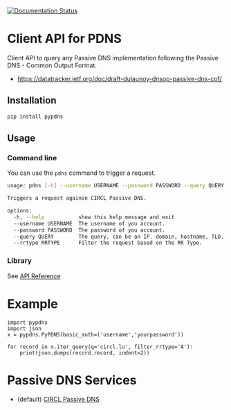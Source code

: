 [![Documentation Status](https://readthedocs.org/projects/pypdns/badge/?version=latest)](https://pypdns.readthedocs.io/en/latest/?badge=latest)

Client API for PDNS
===================

Client API to query any Passive DNS implementation following the Passive DNS - Common Output Format.

* https://datatracker.ietf.org/doc/draft-dulaunoy-dnsop-passive-dns-cof/

## Installation

```bash
pip install pypdns
```

## Usage

### Command line

You can use the `pdns` command to trigger a request.

```bash
usage: pdns [-h] --username USERNAME --password PASSWORD --query QUERY [--rrtype RRTYPE]

Triggers a request againse CIRCL Passive DNS.

options:
  -h, --help           show this help message and exit
  --username USERNAME  The username of you account.
  --password PASSWORD  The password of you account.
  --query QUERY        The query, can be an IP. domain, hostname, TLD.
  --rrtype RRTYPE      Filter the request based on the RR Type.
```

### Library

See [API Reference](https://pypdns.readthedocs.io/en/latest/api_reference.html)


Example
=======

~~~~
import pypdns
import json
x = pypdns.PyPDNS(basic_auth=('username','yourpassword'))

for record in x.iter_query(q='circl.lu', filter_rrtype='A'):
    print(json.dumps(record.record, indent=2))
~~~~

Passive DNS Services
====================

* (default) [CIRCL Passive DNS](http://www.circl.lu/services/passive-dns/)



